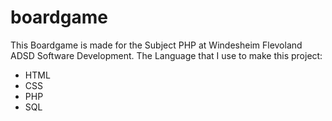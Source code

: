 # boardgame
This Boardgame is made for the Subject PHP at Windesheim Flevoland ADSD Software Development. 
The Language that I use to make this project:

- HTML
- CSS
- PHP
- SQL

